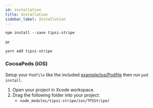 ```yaml
---
id: installation
title: Installation
sidebar_label: Installation
---
```


```
npm install --save tipsi-stripe
```

or

```
yarn add tipsi-stripe
```

### CocoaPods (iOS)

Setup your `Podfile` like the included [example/ios/Podfile](https://github.com/tipsi/tipsi-stripe/blob/master/example/ios/Podfile) then run `pod install`.

1. Open your project in Xcode workspace.
2. Drag the following folder into your project:
   * `node_modules/tipsi-stripe/ios/TPSStripe/`

